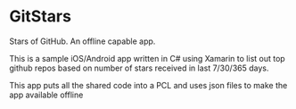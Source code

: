 # GitStars

Stars of GitHub. An offline capable app.

This is a sample iOS/Android app written in C# using Xamarin to list out top github repos based on number of stars received in last 7/30/365 days.

This app puts all the shared code into a PCL and uses json files to make the app available offline
